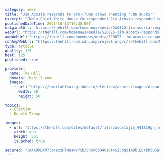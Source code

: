 ```yaml
---
category: news
title: "Jim Acosta responds to pro-Trump crowd chanting 'CNN sucks'"
excerpt: "CNN's Chief White House Correspondent Jim Acosta responded to a pro-Trump crowd chanting \"CNN sucks\" at a rally for President Trump in Florida."
publishedDateTime: 2020-10-13T19:38:00Z
originalUrl: "https://thehill.com/homenews/media/520825-jim-acosta-responds-to-pro-trump-crowd-chanting-cnn-sucks"
webUrl: "https://thehill.com/homenews/media/520825-jim-acosta-responds-to-pro-trump-crowd-chanting-cnn-sucks"
ampWebUrl: "https://thehill.com/homenews/media/520825-jim-acosta-responds-to-pro-trump-crowd-chanting-cnn-sucks?amp"
cdnAmpWebUrl: "https://thehill-com.cdn.ampproject.org/c/s/thehill.com/homenews/media/520825-jim-acosta-responds-to-pro-trump-crowd-chanting-cnn-sucks?amp"
type: article
quality: 125
heat: 125
published: true

provider:
  name: The Hill
  domain: thehill.com
  images:
    - url: "https://smartableai.github.io/election/assets/images/organizations/thehill.com-50x50.jpg"
      width: 50
      height: 50

topics:
  - Election
  - Donald Trump

images:
  - url: "https://thehill.com/sites/default/files/acostajim_041819gn_lead.jpg"
    width: 980
    height: 551
    isCached: true

secured: "cAAk9kBXM73onaczHlmusw/YSk/EhxF6oD40a0t4SiJbq5IA9b1LBrkk5USaf7JoDuPi5YtKpEQRRm6IfKiqdK394abJuPREe9q/llu0VmdV/CV9jfaBkhHbhTFIDaT3DZiTMCYlgKQkLSiUo3WHoO7LvvdbIG8BtfBaQxQSm+y76snx/4f4X4Gwe9dVsNmktzuYGXDx9xDA/aCVBnltjXLgJFES4OTPYus3Rh8kANuNDl6NxP/9qJW2TyJX9qSRdbP6ZuL/GesGTLchp7CyE3Jw0/FbbX6AI4iHvjsGbyJdIjhoUodlk/6ZSNZv6f7jP061jChiagcKrMTpfoXvO/Zro19T6pQZVZy0rO9EQIk=;kzwXCaBQ1nTwOsonoF4AcA=="
---
```


